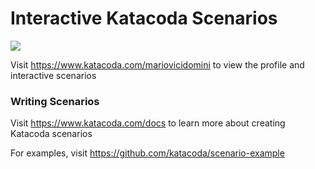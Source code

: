 # Interactive Katacoda Scenarios

[![](http://shields.katacoda.com/katacoda/mariovicidomini/count.svg)](https://www.katacoda.com/mariovicidomini "Get your profile on Katacoda.com")

Visit https://www.katacoda.com/mariovicidomini to view the profile and interactive scenarios

### Writing Scenarios
Visit https://www.katacoda.com/docs to learn more about creating Katacoda scenarios

For examples, visit https://github.com/katacoda/scenario-example
